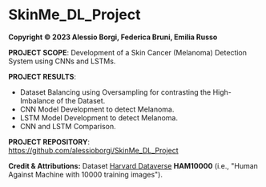 # SkinMe_DL_Project

**Copyright © 2023 Alessio Borgi, Federica Bruni, Emilia Russo**

**PROJECT SCOPE**: Development of a Skin Cancer (Melanoma) Detection System using CNNs and LSTMs.

**PROJECT RESULTS**:
- Dataset Balancing using Oversampling for contrasting the High-Imbalance of the Dataset.
- CNN Model Development to detect Melanoma.
- LSTM Model Development to detect Melanoma.
- CNN and LSTM Comparison.

**PROJECT REPOSITORY**: https://github.com/alessioborgi/SkinMe_DL_Project

**Credit & Attributions:** Dataset [Harvard Dataverse](https://dataverse.harvard.edu/dataset.xhtml?persistentId=doi:10.7910/DVN/DBW86T) **HAM10000** (i.e., "Human Against Machine with 10000 training images").
